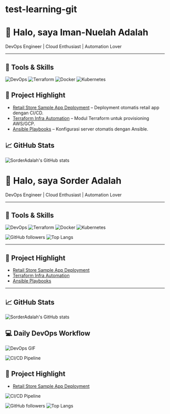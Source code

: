 # test-learning-git
# 👋 Halo, saya Iman-Nuelah Adalah

DevOps Engineer | Cloud Enthusiast | Automation Lover  

---

## 🔧 Tools & Skills
![DevOps](https://img.shields.io/badge/DevOps-Automation-blue?style=for-the-badge)
![Terraform](https://img.shields.io/badge/Terraform-IaC-orange?style=for-the-badge)
![Docker](https://img.shields.io/badge/Docker-Container-blue?style=for-the-badge)
![Kubernetes](https://img.shields.io/badge/Kubernetes-Orchestration-lightblue?style=for-the-badge)

## 🚀 Project Highlight

- [Retail Store Sample App Deployment](https://github.com/SorderAdalah/retail-store-sample) – Deployment otomatis retail app dengan CI/CD.
- [Terraform Infra Automation](https://github.com/SorderAdalah/terraform-automation) – Modul Terraform untuk provisioning AWS/GCP.
- [Ansible Playbooks](https://github.com/SorderAdalah/ansible-playbooks) – Konfigurasi server otomatis dengan Ansible.

## 📈 GitHub Stats

![SorderAdalah's GitHub stats](https://github-readme-stats.vercel.app/api?username=SorderAdalah&show_icons=true&theme=radical)

# 👋 Halo, saya Sorder Adalah

DevOps Engineer | Cloud Enthusiast | Automation Lover  

---

## 🔧 Tools & Skills
![DevOps](https://img.shields.io/badge/DevOps-Automation-blue?style=for-the-badge)
![Terraform](https://img.shields.io/badge/Terraform-IaC-orange?style=for-the-badge)
![Docker](https://img.shields.io/badge/Docker-Container-blue?style=for-the-badge)
![Kubernetes](https://img.shields.io/badge/Kubernetes-Orchestration-lightblue?style=for-the-badge)

![GitHub followers](https://img.shields.io/github/followers/SorderAdalah?label=Followers&style=for-the-badge)
![Top Langs](https://img.shields.io/github/languages/top/SorderAdalah?style=for-the-badge)

---

## 🚀 Project Highlight

- [Retail Store Sample App Deployment](https://github.com/SorderAdalah/retail-store-sample)
- [Terraform Infra Automation](https://github.com/SorderAdalah/terraform-automation)
- [Ansible Playbooks](https://github.com/SorderAdalah/ansible-playbooks)

---

## 📈 GitHub Stats

![SorderAdalah's GitHub stats](https://github-readme-stats.vercel.app/api?username=SorderAdalah&show_icons=true&theme=radical)

## 💻 Daily DevOps Workflow

![DevOps GIF](https://media.giphy.com/media/26FPnsRwwbUQ49kpC/giphy.gif)

![CI/CD Pipeline](https://github.com/SorderAdalah/my-repo/actions/workflows/ci-cd.yml/badge.svg)

## 🚀 Project Highlight

- [Retail Store Sample App Deployment](https://github.com/SorderAdalah/retail-store-sample)

![CI/CD Pipeline](https://github.com/SorderAdalah/retail-store-sample/actions/workflows/ci-cd.yml/badge.svg)


![GitHub followers](https://img.shields.io/github/followers/SorderAdalah?label=Followers&style=for-the-badge)
![Top Langs](https://img.shields.io/github/languages/top/SorderAdalah?style=for-the-badge)
